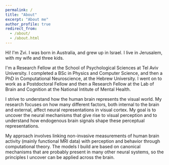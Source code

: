 ```yaml
---
permalink: /
title: "About"
excerpt: "About me"
author_profile: true
redirect_from: 
  - /about/
  - /about.html
---
```


Hi! I'm Zvi. I was born in Australia, and grew up in Israel. I live in Jerusalem, with my wife and three kids. 

I'm a Research Fellow at the School of Psychological Sciences at Tel Aviv University. 
I completed a BSc in Physics and Computer Science, and then a PhD in Computational Neuroscience, at the Hebrew University. I went on to work as a Postdoctoral Fellow and then a Research Fellow at the Lab of Brain and Cognition at the National Intitute of Mental Health. 

I strive to understand how the human brain represents the visual world. My research focuses on how many different factors, both internal to the brain and external, affect neural representations in visual cortex. My goal is to uncover the neural mechanisms that give rise to visual perception and to understand how endogenous brain signals shape these perceptual representations. 

My approach involves linking non-invasive measurements of human brain activity (mainly functional MRI data) with perception and behavior through computational theory. The models I build are based on canonical mechanisms that are probably present in many other neural systems, so the principles I uncover can be applied across the brain.
 
